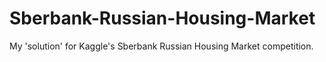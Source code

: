 # Sberbank-Russian-Housing-Market
My 'solution' for Kaggle's Sberbank Russian Housing Market competition.
